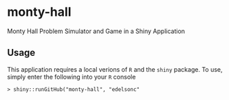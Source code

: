 # monty-hall
Monty Hall Problem Simulator and Game in a Shiny Application

## Usage
This application requires a local verions of `R` and the `shiny` package. To use,
simply enter the following into your `R` console
```
> shiny::runGitHub("monty-hall", "edelsonc"
```
